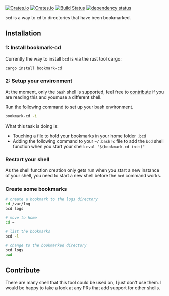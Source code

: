 <!-- markdownlint-configure-file {
  "MD033": false,
  "MD041": false
} -->

[![Crates.io](https://img.shields.io/crates/l/bookmark-cd)](https://github.com/a1ecbr0wn/bcd/blob/main/LICENSE) [![Crates.io](https://img.shields.io/crates/v/bookmark-cd)](https://crates.io/crates/bookmark-cd) [![Build Status](https://github.com/a1ecbr0wn/bcd/workflows/CI%20Build/badge.svg)](https://github.com/a1ecbr0wn/bcd/actions/workflows/build.yml) [![dependency status](https://deps.rs/repo/github/a1ecbr0wn/bcd/status.svg)](https://deps.rs/repo/github/a1ecbr0wn/bcd)

`bcd` is a way to `cd` to directories that have been bookmarked.

## Installation

### 1: Install bookmark-cd

Currently the way to install `bcd` is via the rust tool cargo:

``` bash
cargo install bookmark-cd
```

### 2: Setup your environment

At the moment, only the `bash` shell is supported, feel free to [contribute](#contribute) if you are reading this
and youmuse a different shell.

Run the following command to set up your bash environment.

``` bash
bookmark-cd -i
```

What this task is doing is:

- Touching a file to hold your bookmarks in your home folder `.bcd`
- Adding the following command to your `~/.bashrc` file to add the `bcd` shell function when you start your shell:
`eval "$(bookmark-cd init)"`

### Restart your shell

As the shell function creation only gets run when you start a new instance of your shell, you need to start a new
shell before the `bcd` command works.

### Create some bookmarks

``` bash
# create a bookmark to the logs directory
cd /var/log
bcd logs

# move to home
cd ~

# list the bookmarks
bcd -l

# change to the bookmarked directory
bcd logs
pwd
```

## Contribute

There are many shell that this tool could be used on, I just don't use them.  I would be happy to take a look at any
PRs that add support for other shells.
